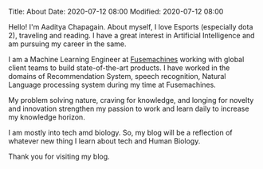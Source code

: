 Title: About
Date: 2020-07-12 08:00
Modified: 2020-07-12 08:00


Hello! I'm Aaditya Chapagain. About myself, I love Esports (especially dota 2), traveling and reading. I have a great interest in Artificial Intelligence and am pursuing my career in the same. 

I am a Machine Learning Engineer at [Fusemachines](https://www.fusemachines.com) working with global client teams to build state-of-the-art products. I have worked in the domains of Recommendation System, speech recognition, Natural Language processing system during my time at Fusemachines.

My problem solving nature, craving for knowledge, and longing for novelty and innovation strengthen my passion to work and learn daily to increase my knowledge horizon.

I am mostly into tech amd biology. So, my blog will be a reflection of whatever new thing I learn about tech and Human Biology.

Thank you for visiting my blog.
